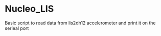 # Nucleo_LIS

Basic script to read data from lis2dh12 accelerometer and print it on the serieal port 
